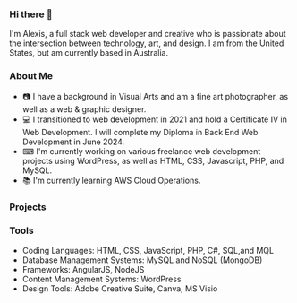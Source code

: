### Hi there 👋
I'm Alexis, a full stack web developer and creative who is passionate about the intersection between technology, art, and design. I am from the United States, but am currently based in Australia.
### About Me
+ 📷 I have a background in Visual Arts and am a fine art photographer, as well as a web & graphic designer.
+ 💻 I transitioned to web development in 2021 and hold a Certificate IV in Web Development. I will complete my Diploma in Back End Web Development in June 2024.
+ ⌨ I'm currently working on various freelance web development projects using WordPress, as well as HTML, CSS, Javascript, PHP, and MySQL.
+ 📚 I'm currently learning AWS Cloud Operations.
### Projects
### Tools
+ Coding Languages: HTML, CSS, JavaScript, PHP, C#, SQL,and MQL
+ Database Management Systems: MySQL and NoSQL (MongoDB)
+ Frameworks: AngularJS, NodeJS
+ Content Management Systems: WordPress
+ Design Tools: Adobe Creative Suite, Canva, MS Visio
<!--
**AlexisTBerk/AlexisTBerk** is a ✨ _special_ ✨ repository because its `README.md` (this file) appears on your GitHub profile.

Here are some ideas to get you started:

- 🔭 I’m currently working on ...
- 🌱 I’m currently learning ...
- 👯 I’m looking to collaborate on ...
- 🤔 I’m looking for help with ...
- 💬 Ask me about ...
- 📫 How to reach me: ...
- 😄 Pronouns: ...
- ⚡ Fun fact: ...
-->
